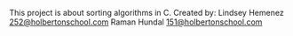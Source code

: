 This project is about sorting algorithms in C.
Created by:
Lindsey Hemenez 252@holbertonschool.com
Raman Hundal 151@holbertonschool.com